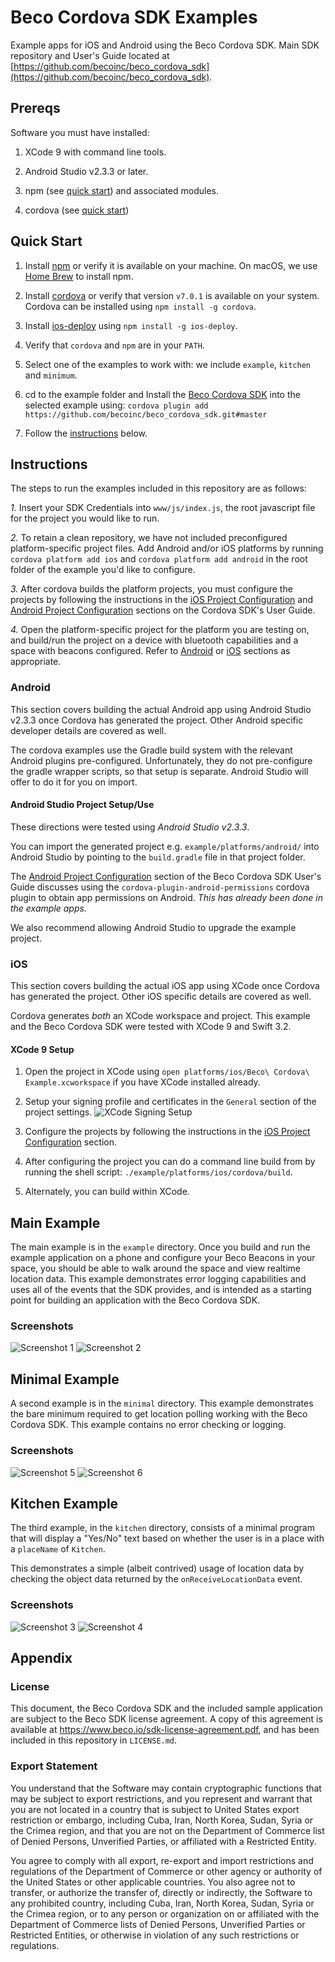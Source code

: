 # Beco Cordova SDK Examples
Example apps for iOS and Android using the Beco Cordova SDK. 
Main SDK repository and User's Guide located at [https://github.com/becoinc/beco_cordova_sdk](https://github.com/becoinc/beco_cordova_sdk).

## Prereqs ##

Software you must have installed:

1. XCode 9 with command line tools.

2. Android Studio v2.3.3 or later.

3. npm (see [quick start](#quickstart)) and associated modules.

4. cordova (see [quick start](#quickstart))

## <a name="#quickstart"></a> Quick Start ##

1. Install [npm](https://www.npmjs.com/get-npm) or verify it is available on your machine. On macOS, we use
[Home Brew](https://brew.sh/) to install npm. 

2. Install [cordova](http://cordova.apache.org/) or verify that version `v7.0.1` is available on your system.
Cordova can be installed using `npm install -g cordova`.

3. Install [ios-deploy](https://github.com/phonegap/ios-deploy) using `npm install -g ios-deploy`.

4. Verify that `cordova` and `npm` are in your `PATH`.

5. Select one of the examples to work with: we include `example`, `kitchen` and `minimum`.

6. cd to the example folder and 
Install the [Beco Cordova SDK](https://github.com/becoinc/beco_cordova_sdk) into the selected example using: 
`cordova plugin add https://github.com/becoinc/beco_cordova_sdk.git#master`

7. Follow the [instructions](#instructions) below.

## <a name="#instructions"></a> Instructions ##
The steps to run the examples included in this repository are as follows:

*1.* Insert your SDK Credentials into `www/js/index.js`, the root javascript file for the project you would like to run.

*2.* To retain a clean repository, we have not included preconfigured platform-specific project files. 
Add Android and/or iOS platforms by running `cordova platform add ios` and `cordova platform add android` 
in the root folder of the example you'd like to configure.

*3.* After cordova builds the platform projects, you must configure the projects by following the 
instructions in the [iOS Project Configuration](https://github.com/becoinc/beco_cordova_sdk#ios-project-configuration) 
and [Android Project Configuration](https://github.com/becoinc/beco_cordova_sdk#android-project-configuration) sections 
on the Cordova SDK's User Guide.

*4.* Open the platform-specific project for the platform you are testing on, and build/run the project on a device 
with bluetooth capabilities and a space with beacons configured. Refer to [Android](#android) or [iOS](#iOS)
sections as appropriate.

### <a name="#android"></a> Android ###
This section covers building the actual Android app using Android Studio v2.3.3 once Cordova has generated the project.
Other Android specific developer details are covered as well.

The cordova examples use the Gradle build system with the relevant Android plugins pre-configured. Unfortunately,
they do not pre-configure the gradle wrapper scripts, so that setup is separate. Android Studio will offer
to do it for you on import.

#### Android Studio Project Setup/Use ####

These directions were tested using *Android Studio v2.3.3*.

You can import the generated project e.g. `example/platforms/android/` into Android Studio by pointing 
to the `build.gradle` file in that project folder.

The [Android Project Configuration](https://github.com/becoinc/beco_cordova_sdk#android-project-configuration) section
of the Beco Cordova SDK User's Guide discusses using the `cordova-plugin-android-permissions` cordova plugin
to obtain app permissions on Android. *This has already been done in the example apps.*

We also recommend allowing Android Studio to upgrade the example project. 

### <a name="#iOS"></a> iOS ###

This section covers building the actual iOS app using XCode once Cordova has generated the project.
Other iOS specific details are covered as well.

Cordova generates _both_ an XCode workspace and project. This example and the Beco Cordova SDK were 
tested with XCode 9 and Swift 3.2.

#### XCode 9 Setup 

1. Open the project in XCode using `open platforms/ios/Beco\ Cordova\ Example.xcworkspace` if you have XCode
installed already.

2. Setup your signing profile and certificates in the `General` section of the project settings.
![XCode Signing Setup](./readme-images/screenshot-xcode-signing.png) 

3. Configure the projects by following the instructions in the 
[iOS Project Configuration](https://github.com/becoinc/beco_cordova_sdk#ios-project-configuration) section.

4. After configuring the project you can do a command line build from by 
running the shell script: `./example/platforms/ios/cordova/build`.

5. Alternately, you can build within XCode.

## Main Example ##
The main example is in the `example` directory.
Once you build and run the example application on a phone and configure your Beco Beacons in your space, 
you should be able to walk around the space and view realtime location data. This example demonstrates error 
logging capabilities and uses all of the events that the SDK provides, and is intended as a starting point for 
building an application with the Beco Cordova SDK.

### Screenshots
![Screenshot 1](https://raw.githubusercontent.com/becoinc/beco_cordova_examples/master/readme-images/screenshot-1.PNG) 
![Screenshot 2](https://raw.githubusercontent.com/becoinc/beco_cordova_examples/master/readme-images/screenshot-2.PNG)

## Minimal Example ##
A second example is in the `minimal` directory. This example demonstrates the bare minimum required to get location 
polling working with the Beco Cordova SDK. This example contains no error checking or logging.

### Screenshots
![Screenshot 5](https://raw.githubusercontent.com/becoinc/beco_cordova_examples/master/readme-images/screenshot-5.PNG)
 ![Screenshot 6](https://raw.githubusercontent.com/becoinc/beco_cordova_examples/master/readme-images/screenshot-6.PNG)

## Kitchen Example ##
The third example, in the `kitchen` directory, consists of a minimal program that will display a "Yes/No" text
based on whether the user is in a place with a `placeName` of `Kitchen`.

This demonstrates a simple (albeit contrived) usage of location data by checking the object data 
returned by the `onReceiveLocationData` event.

### Screenshots

![Screenshot 3](https://raw.githubusercontent.com/becoinc/beco_cordova_examples/master/readme-images/screenshot-3.PNG) 
![Screenshot 4](https://raw.githubusercontent.com/becoinc/beco_cordova_examples/master/readme-images/screenshot-4.PNG)

## Appendix ##
### License

This document, the Beco Cordova SDK and the included sample application are subject to the Beco SDK license agreement. 
A copy of this agreement is available at https://www.beco.io/sdk-license-agreement.pdf, and has been 
included in this repository in `LICENSE.md`.

### Export Statement
You understand that the Software may contain cryptographic functions that may be subject to export restrictions, 
and you represent and warrant that you are not located in a country that is subject to United States export
restriction or embargo, including Cuba, Iran, North Korea, Sudan, Syria or the Crimea region, and that you are 
not on the Department of Commerce list of Denied Persons, Unverified Parties, or affiliated with a Restricted Entity.

You agree to comply with all export, re-export and import restrictions and regulations of the Department of 
Commerce or other agency or authority of the United States or other applicable countries. You also agree not 
to transfer, or authorize the transfer of, directly or indirectly, the Software to any prohibited country, 
including Cuba, Iran, North Korea, Sudan, Syria or the Crimea region, or to any person or organization on or 
affiliated with the Department of
Commerce lists of Denied Persons, Unverified Parties or Restricted Entities, or otherwise in violation of 
any such restrictions or regulations.
